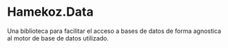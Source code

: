 Hamekoz.Data
=============

Una biblioteca para facilitar el acceso a bases de datos de forma agnostica al
motor de base de datos utilizado.
